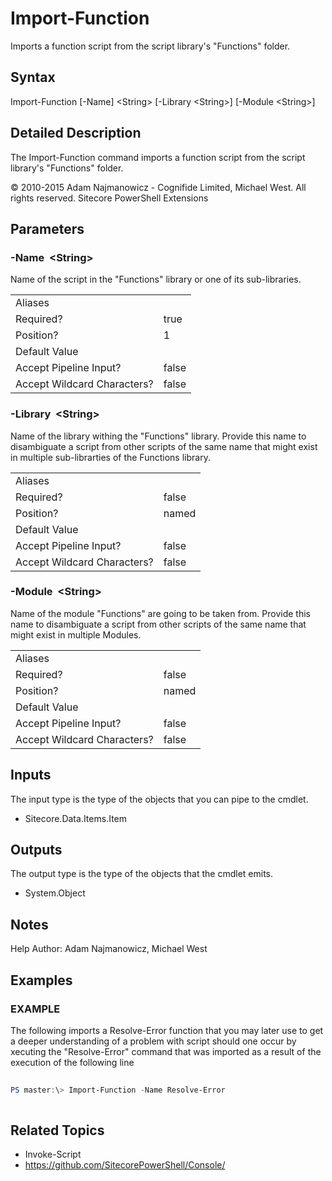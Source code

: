 # Import-Function 
 
Imports a function script from the script library's "Functions" folder. 
 
## Syntax 
 
Import-Function [-Name] &lt;String&gt; [-Library &lt;String&gt;] [-Module &lt;String&gt;] 
 
 
## Detailed Description 
 
The Import-Function command imports a function script from the script library's "Functions" folder. 
 
© 2010-2015 Adam Najmanowicz - Cognifide Limited, Michael West. All rights reserved. Sitecore PowerShell Extensions 
 
## Parameters 
 
### -Name&nbsp; &lt;String&gt; 
 
Name of the script in the "Functions" library or one of its sub-libraries. 
 
<table>
    <thead></thead>
    <tbody>
        <tr>
            <td>Aliases</td>
            <td></td>
        </tr>
        <tr>
            <td>Required?</td>
            <td>true</td>
        </tr>
        <tr>
            <td>Position?</td>
            <td>1</td>
        </tr>
        <tr>
            <td>Default Value</td>
            <td></td>
        </tr>
        <tr>
            <td>Accept Pipeline Input?</td>
            <td>false</td>
        </tr>
        <tr>
            <td>Accept Wildcard Characters?</td>
            <td>false</td>
        </tr>
    </tbody>
</table> 
 
### -Library&nbsp; &lt;String&gt; 
 
Name of the library withing the "Functions" library. Provide this name to disambiguate a script from other scripts of the same name that might exist in multiple sub-librarties of the Functions library. 
 
<table>
    <thead></thead>
    <tbody>
        <tr>
            <td>Aliases</td>
            <td></td>
        </tr>
        <tr>
            <td>Required?</td>
            <td>false</td>
        </tr>
        <tr>
            <td>Position?</td>
            <td>named</td>
        </tr>
        <tr>
            <td>Default Value</td>
            <td></td>
        </tr>
        <tr>
            <td>Accept Pipeline Input?</td>
            <td>false</td>
        </tr>
        <tr>
            <td>Accept Wildcard Characters?</td>
            <td>false</td>
        </tr>
    </tbody>
</table> 
 
### -Module&nbsp; &lt;String&gt; 
 
Name of the module "Functions" are going to be taken from. Provide this name to disambiguate a script from other scripts of the same name that might exist in multiple Modules. 
 
<table>
    <thead></thead>
    <tbody>
        <tr>
            <td>Aliases</td>
            <td></td>
        </tr>
        <tr>
            <td>Required?</td>
            <td>false</td>
        </tr>
        <tr>
            <td>Position?</td>
            <td>named</td>
        </tr>
        <tr>
            <td>Default Value</td>
            <td></td>
        </tr>
        <tr>
            <td>Accept Pipeline Input?</td>
            <td>false</td>
        </tr>
        <tr>
            <td>Accept Wildcard Characters?</td>
            <td>false</td>
        </tr>
    </tbody>
</table> 
 
## Inputs 
 
The input type is the type of the objects that you can pipe to the cmdlet. 
 
* Sitecore.Data.Items.Item 
 
## Outputs 
 
The output type is the type of the objects that the cmdlet emits. 
 
* System.Object 
 
## Notes 
 
Help Author: Adam Najmanowicz, Michael West 
 
## Examples 
 
### EXAMPLE 
 
The following imports a Resolve-Error function that you may later use to get a deeper understanding of a problem with script should one occur by xecuting the "Resolve-Error" command 
that was imported as a result of the execution of the following line 
 
```powershell   
 
PS master:\> Import-Function -Name Resolve-Error 
 
``` 
 
## Related Topics 
 
* Invoke-Script* <a href='https://github.com/SitecorePowerShell/Console/' target='_blank'>https://github.com/SitecorePowerShell/Console/</a><br/>
